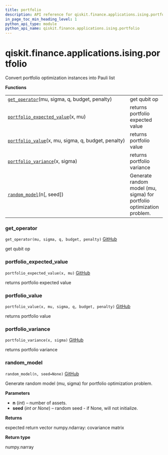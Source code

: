 ```yaml
---
title: portfolio
description: API reference for qiskit.finance.applications.ising.portfolio
in_page_toc_min_heading_level: 1
python_api_type: module
python_api_name: qiskit.finance.applications.ising.portfolio
---
```


<span id="qiskit-finance-applications-ising-portfolio" />

# qiskit.finance.applications.ising.portfolio

Convert portfolio optimization instances into Pauli list

**Functions**

|                                                                                                                                                                                   |                                                                       |
| --------------------------------------------------------------------------------------------------------------------------------------------------------------------------------- | --------------------------------------------------------------------- |
| [`get_operator`](#qiskit.finance.applications.ising.portfolio.get_operator "qiskit.finance.applications.ising.portfolio.get_operator")(mu, sigma, q, budget, penalty)             | get qubit op                                                          |
| [`portfolio_expected_value`](#qiskit.finance.applications.ising.portfolio.portfolio_expected_value "qiskit.finance.applications.ising.portfolio.portfolio_expected_value")(x, mu) | returns portfolio expected value                                      |
| [`portfolio_value`](#qiskit.finance.applications.ising.portfolio.portfolio_value "qiskit.finance.applications.ising.portfolio.portfolio_value")(x, mu, sigma, q, budget, penalty) | returns portfolio value                                               |
| [`portfolio_variance`](#qiskit.finance.applications.ising.portfolio.portfolio_variance "qiskit.finance.applications.ising.portfolio.portfolio_variance")(x, sigma)                | returns portfolio variance                                            |
| [`random_model`](#qiskit.finance.applications.ising.portfolio.random_model "qiskit.finance.applications.ising.portfolio.random_model")(n\[, seed])                                | Generate random model (mu, sigma) for portfolio optimization problem. |

### get\_operator

<span id="qiskit.finance.applications.ising.portfolio.get_operator" />

`get_operator(mu, sigma, q, budget, penalty)` [GitHub](https://github.com/qiskit-community/qiskit-aqua/tree/stable/0.9/qiskit/finance/applications/ising/portfolio.py "view source code")

get qubit op

### portfolio\_expected\_value

<span id="qiskit.finance.applications.ising.portfolio.portfolio_expected_value" />

`portfolio_expected_value(x, mu)` [GitHub](https://github.com/qiskit-community/qiskit-aqua/tree/stable/0.9/qiskit/finance/applications/ising/portfolio.py "view source code")

returns portfolio expected value

### portfolio\_value

<span id="qiskit.finance.applications.ising.portfolio.portfolio_value" />

`portfolio_value(x, mu, sigma, q, budget, penalty)` [GitHub](https://github.com/qiskit-community/qiskit-aqua/tree/stable/0.9/qiskit/finance/applications/ising/portfolio.py "view source code")

returns portfolio value

### portfolio\_variance

<span id="qiskit.finance.applications.ising.portfolio.portfolio_variance" />

`portfolio_variance(x, sigma)` [GitHub](https://github.com/qiskit-community/qiskit-aqua/tree/stable/0.9/qiskit/finance/applications/ising/portfolio.py "view source code")

returns portfolio variance

### random\_model

<span id="qiskit.finance.applications.ising.portfolio.random_model" />

`random_model(n, seed=None)` [GitHub](https://github.com/qiskit-community/qiskit-aqua/tree/stable/0.9/qiskit/finance/applications/ising/portfolio.py "view source code")

Generate random model (mu, sigma) for portfolio optimization problem.

**Parameters**

*   **n** (*int*) – number of assets.
*   **seed** (*int or None*) – random seed - if None, will not initialize.

**Returns**

expected return vector numpy.ndarray: covariance matrix

**Return type**

numpy.narray

